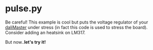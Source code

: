 # pulse.py

Be careful! This example is cool but puts the voltage regulator of your [daliMaster](https://) under stress (in fact this code is used to stress the board). Consider adding an heatsink on LM317.

But now..**let's try it!**
